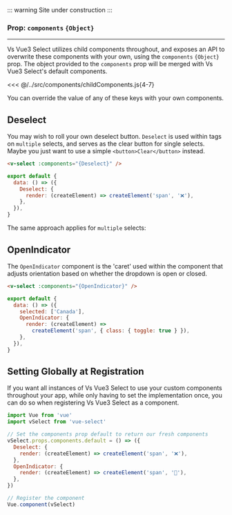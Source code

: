 ::: warning
Site under construction
:::

### Prop: `components` `{Object}`

---

Vs Vue3 Select utilizes child components throughout, and exposes an API to overwrite
these components with your own, using the `components` `{Object}` prop. The
object provided to the `components` prop will be merged with Vs Vue3 Select's
default components.

<<< @/../src/components/childComponents.js{4-7}

You can override the value of any of these keys with your own components.

## Deselect <Badge text="v3.1.0+" />

You may wish to roll your own deselect button. `Deselect` is used within tags on
`multiple` selects, and serves as the clear button for single selects. Maybe you
just want to use a simple `<button>Clear</button>` instead.

```html
<v-select :components="{Deselect}" />
```

```js
export default {
  data: () => ({
    Deselect: {
      render: (createElement) => createElement('span', '❌'),
    },
  }),
}
```

  <ClearButtonOverride />

The same approach applies for `multiple` selects:

<MultipleClearButtonOverride />

## OpenIndicator <Badge text="v3.1.0+" />

The `OpenIndicator` component is the 'caret' used within the component that
adjusts orientation based on whether the dropdown is open or closed.

```html
<v-select :components="{OpenIndicator}" />
```

```js
export default {
  data: () => ({
    selected: ['Canada'],
    OpenIndicator: {
      render: (createElement) =>
        createElement('span', { class: { toggle: true } }),
    },
  }),
}
```

<OpenIndicatorOverride />

## Setting Globally at Registration

If you want all instances of Vs Vue3 Select to use your custom components throughout
your app, while only having to set the implementation once, you can do so when
registering Vs Vue3 Select as a component.

```js
import Vue from 'vue'
import vSelect from 'vue-select'

// Set the components prop default to return our fresh components
vSelect.props.components.default = () => ({
  Deselect: {
    render: (createElement) => createElement('span', '❌'),
  },
  OpenIndicator: {
    render: (createElement) => createElement('span', '🔽'),
  },
})

// Register the component
Vue.component(vSelect)
```

<CustomComponentRegistration />
